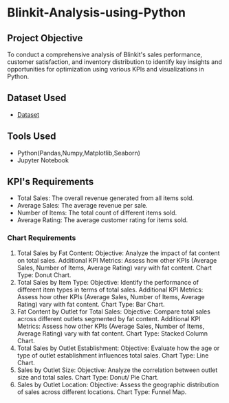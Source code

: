 # Blinkit-Analysis-using-Python

## Project Objective
To conduct a comprehensive analysis of Blinkit's sales performance, customer satisfaction, and inventory distribution to identify key insights and opportunities for optimization using various KPIs and visualizations in Python.

## Dataset Used
- <a href="https://github.com/afrasumi0112-byte/Blinkit-Analysis-using-Python/blob/main/blinkit_data.csv">Dataset</a>

## Tools Used
- Python(Pandas,Numpy,Matplotlib,Seaborn)
- Jupyter Notebook

## KPI's Requirements
- Total Sales: The overall revenue generated from all items sold.
- Average Sales: The average revenue per sale.
- Number of Items: The total count of different items sold.
- Average Rating: The average customer rating for items sold.
### Chart Requirements
1. Total Sales by Fat Content:
	Objective: Analyze the impact of fat content on total sales.
	Additional KPI Metrics: Assess how other KPIs (Average Sales, Number of Items, Average Rating) vary with fat content.
	Chart Type: Donut Chart.
2. Total Sales by Item Type:
	Objective: Identify the performance of different item types in terms of total sales.
	Additional KPI Metrics: Assess how other KPIs (Average Sales, Number of Items, Average Rating) vary with fat content.
	Chart Type: Bar Chart.
3. Fat Content by Outlet for Total Sales:
	Objective: Compare total sales across different outlets segmented by fat content.
	Additional KPI Metrics: Assess how other KPIs (Average Sales, Number of Items, Average Rating) vary with fat content.
	Chart Type: Stacked Column Chart.
4. Total Sales by Outlet Establishment:
	Objective: Evaluate how the age or type of outlet establishment influences total sales.
	Chart Type: Line Chart.
5. Sales by Outlet Size:
	Objective: Analyze the correlation between outlet size and total sales.
	Chart Type: Donut/ Pie Chart.
6. Sales by Outlet Location:
	Objective: Assess the geographic distribution of sales across different locations.
	Chart Type: Funnel Map.


